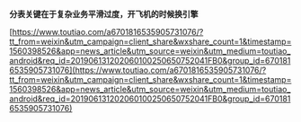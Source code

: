**分表关键在于复杂业务平滑过度，开飞机的时候换引擎**

[https://www.toutiao.com/a6701816535905731076/?tt_from=weixin&utm_campaign=client_share&wxshare_count=1&timestamp=1560398526&app=news_article&utm_source=weixin&utm_medium=toutiao_android&req_id=201906131202060100250650752041FB0&group_id=6701816535905731076](https://www.toutiao.com/a6701816535905731076/?tt_from=weixin&utm_campaign=client_share&wxshare_count=1&timestamp=1560398526&app=news_article&utm_source=weixin&utm_medium=toutiao_android&req_id=201906131202060100250650752041FB0&group_id=6701816535905731076)

